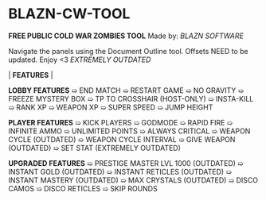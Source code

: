 # BLAZN-CW-TOOL
**FREE PUBLIC COLD WAR ZOMBIES TOOL**
Made by: *BLAZN SOFTWARE*

Navigate the panels using the Document Outline tool.
Offsets NEED to be updated. Enjoy <3
*EXTREMELY OUTDATED*

| **FEATURES** |

**LOBBY FEATURES**
➯ END MATCH
➯ RESTART GAME
➯ NO GRAVITY
➯ FREEZE MYSTERY BOX
➯ TP TO CROSSHAIR (HOST-ONLY)
➯ INSTA-KILL
➯ RANK XP
➯ WEAPON XP
➯ SUPER SPEED
➯ JUMP HEIGHT

**PLAYER FEATURES**
➯ KICK PLAYERS
➯ GODMODE
➯ RAPID FIRE
➯ INFINITE AMMO
➯ UNLIMITED POINTS
➯ ALWAYS CRITICAL
➯ WEAPON CYCLE (OUTDATED)
➯ WEAPON CYCLE INTERVAL
➯ GIVE WEAPON (OUTDATED)
➯ SET STAT (EXTREMELY OUTDATED)

**UPGRADED FEATURES**
➯ PRESTIGE MASTER LVL 1000 (OUTDATED)
➯ INSTANT GOLD (OUTDATED)
➯ INSTANT RETICLES (OUTDATED)
➯ INSTANT MASTERY (OUTDATED)
➯ MAX CRYSTALS (OUTDATED)
➯ DISCO CAMOS
➯ DISCO RETICLES
➯ SKIP ROUNDS
